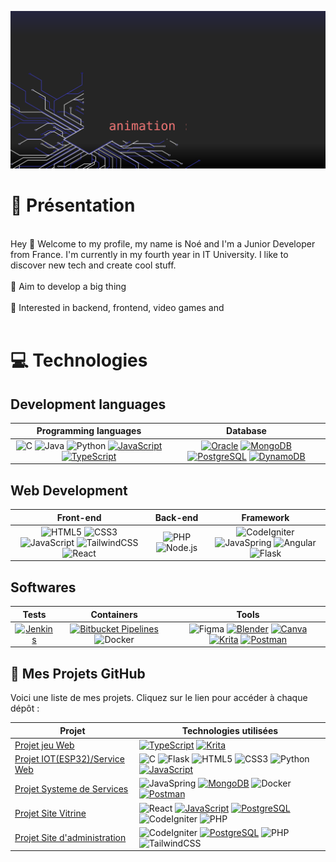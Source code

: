 ![Bannière](https://raw.githubusercontent.com/NoeFBou/NoeFBou/main/rsc/banner.svg)
# 👋 Présentation

<br/>
Hey 👋 Welcome to my profile, my name is Noé and I'm a Junior Developer from France. I'm currently in my fourth year in IT University. I like to discover new tech and create cool stuff.
<br/>
<br/>
🎯 Aim to develop a big thing
<br/>
<br/>
🏹 Interested in backend, frontend, video games and
<br/>
<br/>

# 💻 Technologies 

## Development languages

| Programming languages | Database |
|:---------------------:|:--------:|
| ![C](https://img.shields.io/badge/c-%2300599C.svg?style=for-the-badge&logo=c&logoColor=white) ![Java](https://img.shields.io/badge/java-%23ED8B00.svg?style=for-the-badge&logo=java&logoColor=white) ![Python](https://img.shields.io/badge/python-yellow.svg?style=for-the-badge&logo=python&logoColor=white) [![JavaScript](https://img.shields.io/badge/JavaScript-F7DF1E.svg?style=for-the-badge&logo=javascript&logoColor=fff)](#) [![TypeScript](https://img.shields.io/badge/TypeScript-3178C6.svg?style=for-the-badge&logo=typescript&logoColor=fff)](#) | [![Oracle](https://custom-icon-badges.demolab.com/badge/Oracle-F80000.svg?style=for-the-badge&logo=oracle&logoColor=fff)](#) [![MongoDB](https://img.shields.io/badge/MongoDB-2ea44f.svg?style=for-the-badge&logo=mongodb&logoColor=white)](https://) [![PostgreSQL](https://img.shields.io/badge/PostgreSQL-blue.svg?style=for-the-badge&logo=postgresql&logoColor=white)](https://) [![DynamoDB](https://img.shields.io/badge/DynamoDB-4053D6.svg?style=for-the-badge&logo=amazondynamodb&logoColor=fff)](#) |

## Web Development

| Front-end | Back-end | Framework |
|:---------:|:--------:|:---------:|
| ![HTML5](https://img.shields.io/badge/HTML5-E34F26.svg?style=for-the-badge&logo=html5&logoColor=white) ![CSS3](https://img.shields.io/badge/CSS3-1572B6.svg?style=for-the-badge&logo=css3&logoColor=white) ![JavaScript](https://img.shields.io/badge/JavaScript-yellow.svg?style=for-the-badge&logo=javascript&logoColor=white) ![TailwindCSS](https://img.shields.io/badge/TailwindCSS-38B2AC.svg?style=for-the-badge&logo=tailwind-css&logoColor=white) ![React](https://img.shields.io/badge/React-61DAFB.svg?style=for-the-badge&logo=react&logoColor=black) | ![PHP](https://img.shields.io/badge/PHP-777BB4.svg?style=for-the-badge&logo=php&logoColor=white) ![Node.js](https://img.shields.io/badge/Node.js-43853D.svg?style=for-the-badge&logo=node-dot-js&logoColor=white) | ![CodeIgniter](https://img.shields.io/badge/CodeIgniter-orange.svg?style=for-the-badge&logo=codeigniter&logoColor=white) ![JavaSpring](https://img.shields.io/badge/JavaSpring-6DB33F.svg?style=for-the-badge&logo=spring&logoColor=white) ![Angular](https://img.shields.io/badge/Angular-DD0031.svg?style=for-the-badge&logo=angular&logoColor=white) ![Flask](https://img.shields.io/badge/Flask-000000.svg?style=for-the-badge&logo=flask&logoColor=white) |

## Softwares

| Tests | Containers | Tools |
|:-----:|:----------:|:------:|
| [![Jenkins](https://img.shields.io/badge/Jenkins-D24939.svg?style=for-the-badge&logo=jenkins&logoColor=white)](#) | [![Bitbucket Pipelines](https://img.shields.io/badge/Bitbucket_Pipelines-0052CC.svg?style=for-the-badge&logo=bitbucket&logoColor=white)](#) ![Docker](https://img.shields.io/badge/Docker-blue.svg?style=for-the-badge&logo=docker&logoColor=white) | ![Figma](https://img.shields.io/badge/Figma-F24E1E.svg?style=for-the-badge&logo=figma&logoColor=white) [![Blender](https://img.shields.io/badge/Blender-F5792A.svg?style=for-the-badge&logo=blender&logoColor=white)](#) [![Canva](https://img.shields.io/badge/Canva-00C4CC.svg?style=for-the-badge&logo=Canva&logoColor=white)](#) [![Krita](https://img.shields.io/badge/Krita-203759.svg?style=for-the-badge&logo=krita&logoColor=EEF37B)](#) [![Postman](https://img.shields.io/badge/Postman-FF6C37.svg?style=for-the-badge&logo=postman&logoColor=white)](#) |

## 📁 Mes Projets GitHub

Voici une liste de mes projets. Cliquez sur le lien pour accéder à chaque dépôt :

| Projet                                                          | Technologies utilisées                              |
|---------------------------------------------------------------|-----------------------------------------------------|
| [Projet jeu Web](https://github.com/NoeFBou/ProjetjeuWeb)          | [![TypeScript](https://img.shields.io/badge/TypeScript-3178C6.svg?style=for-the-badge&logo=typescript&logoColor=fff)](#) [![Krita](https://img.shields.io/badge/Krita-203759.svg?style=for-the-badge&logo=krita&logoColor=EEF37B)](#) |
| [Projet IOT(ESP32)/Service Web](https://github.com/NoeFBou/WaterBnB_fn411036)         | ![C](https://img.shields.io/badge/c-%2300599C.svg?style=for-the-badge&logo=c&logoColor=white) ![Flask](https://img.shields.io/badge/Flask-000000.svg?style=for-the-badge&logo=flask&logoColor=white) ![HTML5](https://img.shields.io/badge/HTML5-E34F26.svg?style=for-the-badge&logo=html5&logoColor=white) ![CSS3](https://img.shields.io/badge/CSS3-1572B6.svg?style=for-the-badge&logo=css3&logoColor=white) ![Python](https://img.shields.io/badge/python-yellow.svg?style=for-the-badge&logo=python&logoColor=white) [![JavaScript](https://img.shields.io/badge/JavaScript-F7DF1E.svg?style=for-the-badge&logo=javascript&logoColor=fff)](#) |
| [Projet Systeme de Services](https://github.com/NoeFBou/Software_Architecture)         | ![JavaSpring](https://img.shields.io/badge/JavaSpring-6DB33F.svg?style=for-the-badge&logo=spring&logoColor=white) [![MongoDB](https://img.shields.io/badge/MongoDB-2ea44f.svg?style=for-the-badge&logo=mongodb&logoColor=white)](https://) ![Docker](https://img.shields.io/badge/Docker-blue.svg?style=for-the-badge&logo=docker&logoColor=white) [![Postman](https://img.shields.io/badge/Postman-FF6C37.svg?style=for-the-badge&logo=postman&logoColor=white)](#)                           |
| [Projet Site Vitrine](https://github.com/NoeFBou/ProjetSiteVitrineSAEs5.01) | ![React](https://img.shields.io/badge/React-61DAFB.svg?style=for-the-badge&logo=react&logoColor=black) [![JavaScript](https://img.shields.io/badge/JavaScript-F7DF1E.svg?style=for-the-badge&logo=javascript&logoColor=fff)](#) [![PostgreSQL](https://img.shields.io/badge/PostgreSQL-blue.svg?style=for-the-badge&logo=postgresql&logoColor=white)](https://) ![CodeIgniter](https://img.shields.io/badge/CodeIgniter-orange.svg?style=for-the-badge&logo=codeigniter&logoColor=white) ![PHP](https://img.shields.io/badge/PHP-777BB4.svg?style=for-the-badge&logo=php&logoColor=white) |
| [Projet Site d'administration](https://github.com/NoeFBou/ProjetSGRDS) | ![CodeIgniter](https://img.shields.io/badge/CodeIgniter-orange.svg?style=for-the-badge&logo=codeigniter&logoColor=white) [![PostgreSQL](https://img.shields.io/badge/PostgreSQL-blue.svg?style=for-the-badge&logo=postgresql&logoColor=white)](https://)  ![PHP](https://img.shields.io/badge/PHP-777BB4.svg?style=for-the-badge&logo=php&logoColor=white) ![TailwindCSS](https://img.shields.io/badge/TailwindCSS-38B2AC.svg?style=for-the-badge&logo=tailwind-css&logoColor=white) |

